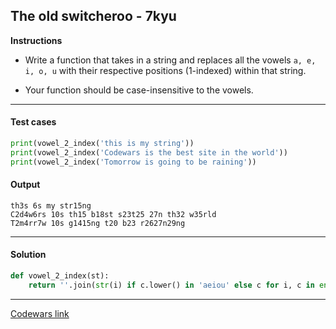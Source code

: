 ## The old switcheroo - 7kyu

**Instructions**

- Write a function that takes in a string and replaces all the vowels `a, e, i, o, u` with their respective positions (1-indexed) within that string.

- Your function should be case-insensitive to the vowels.

---

#### Test cases

```python
print(vowel_2_index('this is my string'))
print(vowel_2_index('Codewars is the best site in the world'))
print(vowel_2_index('Tomorrow is going to be raining'))
```

#### Output

```
th3s 6s my str15ng
C2d4w6rs 10s th15 b18st s23t25 27n th32 w35rld
T2m4rr7w 10s g1415ng t20 b23 r2627n29ng
```

---

#### Solution

```python
def vowel_2_index(st):
    return ''.join(str(i) if c.lower() in 'aeiou' else c for i, c in enumerate(st, 1))
```

---

[Codewars link](https://www.codewars.com/kata/55d410c492e6ed767000004f)
